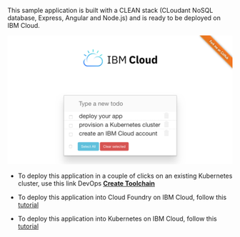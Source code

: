 This sample application is built with a CLEAN stack (CLoudant NoSQL database, Express, Angular and Node.js) and is ready to be deployed on IBM Cloud.

![Todo](./screenshot.png)

* To deploy this application in a couple of clicks on an existing Kubernetes cluster, use this link DevOps [**Create Toolchain**](https://cloud.ibm.com/devops/setup/deploy?repository=https://github.com/lionelmace/mytodo&branch=master)

* To deploy this application into Cloud Foundry on IBM Cloud, follow this [tutorial](https://github.com/lionelmace/bluemix-labs/tree/master/labs/Lab%20CloudFoundry%20-%20Deploy%20TODO%20web%20application)

* To deploy this application into Kubernetes on IBM Cloud, follow this [tutorial](https://lionelmace.github.io/iks-lab)
